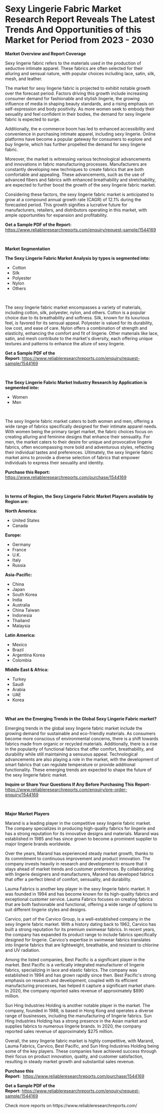<p><h1>Sexy Lingerie Fabric Market Research Report Reveals The Latest Trends And Opportunities of this Market for Period from 2023 - 2030</h1></p><p><strong>Market Overview and Report Coverage</strong></p>
<p><p>Sexy lingerie fabric refers to the materials used in the production of seductive intimate apparel. These fabrics are often selected for their alluring and sensual nature, with popular choices including lace, satin, silk, mesh, and leather.</p><p>The market for sexy lingerie fabric is projected to exhibit notable growth over the forecast period. Factors driving this growth include increasing consumer demand for fashionable and stylish lingerie, the growing influence of media in shaping beauty standards, and a rising emphasis on self-expression and body positivity. As more women seek to embody their sexuality and feel confident in their bodies, the demand for sexy lingerie fabric is expected to surge.</p><p>Additionally, the e-commerce boom has led to enhanced accessibility and convenience in purchasing intimate apparel, including sexy lingerie. Online platforms have become a popular gateway for consumers to explore and buy lingerie, which has further propelled the demand for sexy lingerie fabric.</p><p>Moreover, the market is witnessing various technological advancements and innovations in fabric manufacturing processes. Manufacturers are constantly developing new techniques to create fabrics that are both comfortable and appealing. These advancements, such as the use of advanced fibers and fabrics with enhanced breathability and stretchability, are expected to further boost the growth of the sexy lingerie fabric market.</p><p>Considering these factors, the sexy lingerie fabric market is anticipated to grow at a compound annual growth rate (CAGR) of 12.1% during the forecasted period. This growth signifies a lucrative future for manufacturers, retailers, and distributors operating in this market, with ample opportunities for expansion and profitability.</p></p>
<p><strong>Get a Sample PDF of the Report:</strong> <a href="https://www.reliableresearchreports.com/enquiry/request-sample/1544169">https://www.reliableresearchreports.com/enquiry/request-sample/1544169</a></p>
<p>&nbsp;</p>
<p><strong>Market Segmentation</strong></p>
<p><strong>The Sexy Lingerie Fabric Market Analysis by types is segmented into:</strong></p>
<p><ul><li>Cotton</li><li>Silk</li><li>Polyester</li><li>Nylon</li><li>Others</li></ul></p>
<p>&nbsp;</p>
<p><p>The sexy lingerie fabric market encompasses a variety of materials, including cotton, silk, polyester, nylon, and others. Cotton is a popular choice due to its breathability and softness. Silk, known for its luxurious feel, is favored for its sensual appeal. Polyester is valued for its durability, low cost, and ease of care. Nylon offers a combination of strength and elasticity, enhancing the comfort and fit of lingerie. Other materials like lace, satin, and mesh contribute to the market's diversity, each offering unique textures and patterns to enhance the allure of sexy lingerie.</p></p>
<p><strong>Get a Sample PDF of the Report:</strong>&nbsp;<a href="https://www.reliableresearchreports.com/enquiry/request-sample/1544169">https://www.reliableresearchreports.com/enquiry/request-sample/1544169</a></p>
<p>&nbsp;</p>
<p><strong>The Sexy Lingerie Fabric Market Industry Research by Application is segmented into:</strong></p>
<p><ul><li>Women</li><li>Men</li></ul></p>
<p>&nbsp;</p>
<p><p>The sexy lingerie fabric market caters to both women and men, offering a wide range of fabrics specifically designed for their intimate apparel needs. With women being the primary target market, the fabric choices focus on creating alluring and feminine designs that enhance their sensuality. For men, the market caters to their desire for unique and provocative lingerie fabrics, often encompassing more bold and adventurous styles, reflecting their individual tastes and preferences. Ultimately, the sexy lingerie fabric market aims to provide a diverse selection of fabrics that empower individuals to express their sexuality and identity.</p></p>
<p><strong>Purchase this Report:</strong>&nbsp; <a href="https://www.reliableresearchreports.com/purchase/1544169">https://www.reliableresearchreports.com/purchase/1544169</a></p>
<p>&nbsp;</p>
<p><strong>In terms of Region, the Sexy Lingerie Fabric Market Players available by Region are:</strong></p>
<p>
    <p> <strong> North America: </strong>
        <ul>
            <li>United States</li>
            <li>Canada</li>
        </ul>
        </p> 
    <p> <strong> Europe: </strong>
        <ul>
            <li>Germany</li>
            <li>France</li>
            <li>U.K.</li>
            <li>Italy</li>
            <li>Russia</li>
        </ul>
        </p> 
    <p> <strong> Asia-Pacific: </strong>
        <ul>
            <li>China</li>
            <li>Japan</li>
            <li>South Korea</li>
            <li>India</li>
            <li>Australia</li>
            <li>China Taiwan</li>
            <li>Indonesia</li>
            <li>Thailand</li>
            <li>Malaysia</li>
        </ul>
        </p> 
    <p> <strong> Latin America: </strong>
        <ul>
            <li>Mexico</li>
            <li>Brazil</li>
            <li>Argentina Korea</li>
            <li>Colombia</li>
        </ul>
        </p> 
    <p> <strong> Middle East & Africa: </strong>
        <ul>
            <li>Turkey</li>
            <li>Saudi</li>
            <li>Arabia</li>
            <li>UAE</li>
            <li>Korea</li>
        </ul>
    </p>
    </p>
<p>&nbsp;</p>
<p><strong>What are the Emerging Trends in the Global Sexy Lingerie Fabric market?</strong></p>
<p><p>Emerging trends in the global sexy lingerie fabric market include the growing demand for sustainable and eco-friendly materials. As consumers become more conscious of environmental concerns, there is a shift towards fabrics made from organic or recycled materials. Additionally, there is a rise in the popularity of functional fabrics that offer comfort, breathability, and durability while still maintaining a sensuous appeal. Technological advancements are also playing a role in the market, with the development of smart fabrics that can regulate temperature or provide additional functionality. These emerging trends are expected to shape the future of the sexy lingerie fabric market.</p></p>
<p><strong>Inquire or Share Your Questions If Any Before Purchasing This Report</strong>- <a href="https://www.reliableresearchreports.com/enquiry/pre-order-enquiry/1544169">https://www.reliableresearchreports.com/enquiry/pre-order-enquiry/1544169</a></p>
<p>&nbsp;</p>
<p><strong>Major Market Players</strong></p>
<p><p>Marand is a leading player in the competitive sexy lingerie fabric market. The company specializes in producing high-quality fabrics for lingerie and has a strong reputation for its innovative designs and materials. Marand was established in 1985 and has since grown to become a prominent supplier to major lingerie brands worldwide.</p><p>Over the years, Marand has experienced steady market growth, thanks to its commitment to continuous improvement and product innovation. The company invests heavily in research and development to ensure that it stays ahead of market trends and customer preferences. By collaborating with lingerie designers and manufacturers, Marand has developed fabrics that offer a perfect blend of comfort, sensuality, and durability.</p><p>Lauma Fabrics is another key player in the sexy lingerie fabric market. It was founded in 1994 and has become known for its high-quality fabrics and exceptional customer service. Lauma Fabrics focuses on creating fabrics that are both fashionable and functional, offering a wide range of options to suit different lingerie styles and designs.</p><p>Carvico, part of the Carvico Group, is a well-established company in the sexy lingerie fabric market. With a history dating back to 1962, Carvico has built a strong reputation for its premium swimwear fabrics. In recent years, the company has expanded its product range to include fabrics specifically designed for lingerie. Carvico's expertise in swimwear fabrics translates into lingerie fabrics that are lightweight, breathable, and resistant to chlorine and UV radiation.</p><p>Among the listed companies, Best Pacific is a significant player in the market. Best Pacific is a vertically integrated manufacturer of lingerie fabrics, specializing in lace and elastic fabrics. The company was established in 1994 and has grown rapidly since then. Best Pacific's strong emphasis on research and development, coupled with its efficient manufacturing processes, has helped it capture a significant market share. In 2020, the company reported sales revenue of approximately $890 million.</p><p>Sun Hing Industries Holding is another notable player in the market. The company, founded in 1988, is based in Hong Kong and operates a diverse range of businesses, including the manufacturing of lingerie fabrics. Sun Hing Industries Holding has a strong presence in the Asian market and supplies fabrics to numerous lingerie brands. In 2020, the company reported sales revenue of approximately $275 million.</p><p>Overall, the sexy lingerie fabric market is highly competitive, with Marand, Lauma Fabrics, Carvico, Best Pacific, and Sun Hing Industries Holding being some of the key players. These companies have achieved success through their focus on product innovation, quality, and customer satisfaction, resulting in steady market growth and substantial sales revenue.</p></p>
<p><strong>Purchase this Report:</strong>&nbsp;&nbsp;<a href="https://www.reliableresearchreports.com/purchase/1544169">https://www.reliableresearchreports.com/purchase/1544169</a></p>
<p></p>
<p><strong>Get a Sample PDF of the Report:</strong>&nbsp;<a href="https://www.reliableresearchreports.com/enquiry/request-sample/1544169">https://www.reliableresearchreports.com/enquiry/request-sample/1544169</a></p>
<p>Check more reports on https://www.reliableresearchreports.com/</p>